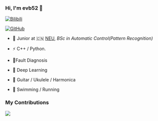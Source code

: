### Hi, I'm evb52 👋

[![Bilibili](https://img.shields.io/badge/dynamic/json?color=%23ff69b4&label=bilibili&query=%24.data.totalSubs&suffix=%20followers&url=https%3A%2F%2Fapi.spencerwoo.com%2Fsubstats%2F%3Fsource%3Dbilibili%26queryKey%3D174329988)](https://space.bilibili.com/174329988)

[![GitHub](https://img.shields.io/badge/dynamic/json?color=%09%23000000&label=github&query=%24.data.totalSubs&suffix=%20followers&url=https%3A%2F%2Fapi.spencerwoo.com%2Fsubstats%2F%3Fsource%3Dgithub%26queryKey%3DSunHaoOne)](https://github.com/Everbright52)

- 🍻 Junior at 🇨🇳 [NEU](https://neu.edu.cn/), _BSc in Automatic Control(Pattern Recognition)_

- ⚡ C++ / Python.

- :hammer:Fault Diagnosis

- :open_book: Deep Learning

- :guitar: Guitar / Ukulele / Harmonica 

- 🏃 Swimming / Running 

  

### My Contributions

![](https://raw.githubusercontent.com/thinkingthigh/thinkingthigh/main/assets/github-contribution-grid-snake.svg)
